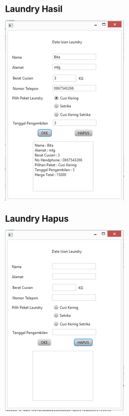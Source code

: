 # Laundry Hasil
![alt text](https://github.com/AlmiraRahma/Laundry/blob/master/Laundry1.PNG)
# Laundry Hapus
![alt text](https://github.com/AlmiraRahma/Laundry/blob/master/Laundry2.PNG)
